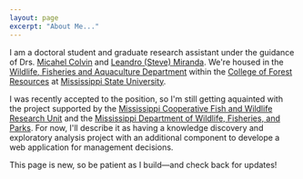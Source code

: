 ```yaml
---
layout: page
excerpt: "About Me..."
---
```


I am a doctoral student and graduate research assistant under the guidance of Drs. [Micahel Colvin](https://mcolvin.github.io/) and [Leandro (Steve) Miranda](https://www.coopunits.org/Mississippi/People/Leandro_Miranda/index.html). We're housed in the [Wildlife, Fisheries and Aquaculture Department](http://www.cfr.msstate.edu/wildlife/) within the [College of Forest Resources](http://www.cfr.msstate.edu/) at [Mississippi State University](https://www.msstate.edu/). 

I was recently accepted to the position, so I'm still getting aquainted with the project supported by the [Mississippi Cooperative Fish and Wildlife Research Unit](https://www.coopunits.org/Mississippi/index.html) and the [Mississippi Department of Wildlife, Fisheries, and Parks](http://www.mdwfp.com/). For now, I'll describe it as having a knowledge discovery and exploratory analysis project with an additional component to develope a web application for management decisions. 

This page is new, so be patient as I build—and check back for updates!

